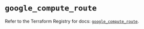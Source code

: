 # `google_compute_route`

Refer to the Terraform Registry for docs: [`google_compute_route`](https://registry.terraform.io/providers/hashicorp/google/6.11.0/docs/resources/compute_route).
